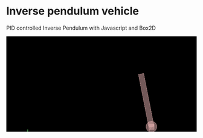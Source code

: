 Inverse pendulum vehicle
====================

PID controlled Inverse Pendulum with Javascript and Box2D

![alt tag](https://github.com/joonaspessi/inverse-pendulum-vehicle/blob/master/resources/pendulum.gif)